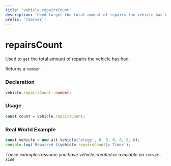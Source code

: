 ```yaml
---
title: 'vehicle.repairsCount'
description: 'Used to get the total amount of repairs the vehicle has had.'
prefix: '[Server]'
---
```


# repairsCount

Used to `get` the total amount of repairs the vehicle has had.

Returns a `number`.

### Declaration

```typescript
vehicle.repairsCount: number;
```

### Usage

```js
const count = vehicle.repairsCount;
```

### Real World Example

```js
const vehicle = new alt.Vehicle('elegy', 0, 0, 0, 0, 0, 0);
console.log(`Repaired ${vehicle.repairsCount}x Times`);
```

_These examples assume you have vehicle created or available on `server-side`_